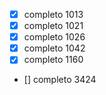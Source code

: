 - [x] completo 1013
- [x] completo 1021
- [x] completo 1026
- [x] completo 1042
- [x] completo 1160
- [] completo 3424
 
 
